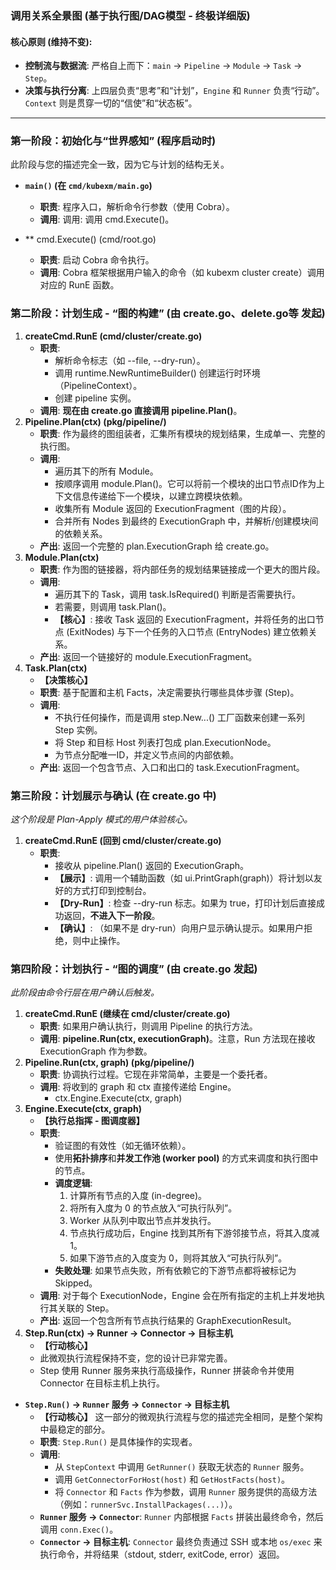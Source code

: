 ### 调用关系全景图 (基于执行图/DAG模型 - 终极详细版)

#### **核心原则 (维持不变):**
*   **控制流与数据流**: 严格自上而下：`main` -> `Pipeline` -> `Module` -> `Task` -> `Step`。
*   **决策与执行分离**: 上四层负责“思考”和“计划”，`Engine` 和 `Runner` 负责“行动”。`Context` 则是贯穿一切的“信使”和“状态板”。

---

### **第一阶段：初始化与“世界感知” (程序启动时)**
此阶段与您的描述完全一致，因为它与计划的结构无关。

*   **`main()` (在 `cmd/kubexm/main.go`)**
    *   **职责**: 程序入口，解析命令行参数（使用 Cobra）。
    *   **调用**: 调用: 调用 cmd.Execute()。
        
*   ** cmd.Execute() (cmd/root.go)
    *   **职责**: 启动 Cobra 命令执行。
    *   **调用**: Cobra 框架根据用户输入的命令（如 kubexm cluster create）调用对应的 RunE 函数。

### **第二阶段：计划生成 - “图的构建” (由 create.go、delete.go等 发起)**
1. **createCmd.RunE (cmd/cluster/create.go)**
    - **职责**:
        - 解析命令标志（如 --file, --dry-run）。
        - 调用 runtime.NewRuntimeBuilder() 创建运行时环境（PipelineContext）。
        - 创建 pipeline 实例。
    - **调用**: **现在由 create.go 直接调用 pipeline.Plan()**。
2. **Pipeline.Plan(ctx) (pkg/pipeline/)**
    - **职责**: 作为最终的图组装者，汇集所有模块的规划结果，生成单一、完整的执行图。
    - **调用**:
        - 遍历其下的所有 Module。
        - 按顺序调用 module.Plan()。它可以将前一个模块的出口节点ID作为上下文信息传递给下一个模块，以建立跨模块依赖。
        - 收集所有 Module 返回的 ExecutionFragment（图的片段）。
        - 合并所有 Nodes 到最终的 ExecutionGraph 中，并解析/创建模块间的依赖关系。
    - **产出**: 返回一个完整的 plan.ExecutionGraph 给 create.go。
3. **Module.Plan(ctx)**
    - **职责**: 作为图的链接器，将内部任务的规划结果链接成一个更大的图片段。
    - **调用**:
        - 遍历其下的 Task，调用 task.IsRequired() 判断是否需要执行。
        - 若需要，则调用 task.Plan()。
        - **【核心】**: 接收 Task 返回的 ExecutionFragment，并将任务的出口节点 (ExitNodes) 与下一个任务的入口节点 (EntryNodes) 建立依赖关系。
    - **产出**: 返回一个链接好的 module.ExecutionFragment。
4. **Task.Plan(ctx)**
    - **【决策核心】**
    - **职责**: 基于配置和主机 Facts，决定需要执行哪些具体步骤 (Step)。
    - **调用**:
        - 不执行任何操作，而是调用 step.New...() 工厂函数来创建一系列 Step 实例。
        - 将 Step 和目标 Host 列表打包成 plan.ExecutionNode。
        - 为节点分配唯一ID，并定义节点间的内部依赖。
    - **产出**: 返回一个包含节点、入口和出口的 task.ExecutionFragment。

### **第三阶段：计划展示与确认 (在 create.go 中)**

*这个阶段是 Plan-Apply 模式的用户体验核心。*

1. **createCmd.RunE (回到 cmd/cluster/create.go)**
    - **职责**:
        - 接收从 pipeline.Plan() 返回的 ExecutionGraph。
        - **【展示】**: 调用一个辅助函数（如 ui.PrintGraph(graph)）将计划以友好的方式打印到控制台。
        - **【Dry-Run】**: 检查 --dry-run 标志。如果为 true，打印计划后直接成功返回，**不进入下一阶段**。
        - **【确认】**: （如果不是 dry-run）向用户显示确认提示。如果用户拒绝，则中止操作。


### **第四阶段：计划执行 - “图的调度” (由 create.go 发起)**

*此阶段由命令行层在用户确认后触发。*

1. **createCmd.RunE (继续在 cmd/cluster/create.go)**
    - **职责**: 如果用户确认执行，则调用 Pipeline 的执行方法。
    - **调用**: **pipeline.Run(ctx, executionGraph)**。注意，Run 方法现在接收 ExecutionGraph 作为参数。
2. **Pipeline.Run(ctx, graph) (pkg/pipeline/)**
    - **职责**: 协调执行过程。它现在非常简单，主要是一个委托者。
    - **调用**: 将收到的 graph 和 ctx 直接传递给 Engine。
        - ctx.Engine.Execute(ctx, graph)
3. **Engine.Execute(ctx, graph)**
    - **【执行总指挥 - 图调度器】**
    - **职责**:
        - 验证图的有效性（如无循环依赖）。
        - 使用**拓扑排序**和**并发工作池 (worker pool)** 的方式来调度和执行图中的节点。
        - **调度逻辑**:
            1. 计算所有节点的入度 (in-degree)。
            2. 将所有入度为 0 的节点放入“可执行队列”。
            3. Worker 从队列中取出节点并发执行。
            4. 节点执行成功后，Engine 找到其所有下游邻接节点，将其入度减 1。
            5. 如果下游节点的入度变为 0，则将其放入“可执行队列”。
        - **失败处理**: 如果节点失败，所有依赖它的下游节点都将被标记为 Skipped。
    - **调用**: 对于每个 ExecutionNode，Engine 会在所有指定的主机上并发地执行其关联的 Step。
    - **产出**: 返回一个包含所有节点执行结果的 GraphExecutionResult。
4. **Step.Run(ctx) -> Runner -> Connector -> 目标主机**
    - **【行动核心】**
    - 此微观执行流程保持不变，您的设计已非常完善。
    - Step 使用 Runner 服务来执行高级操作，Runner 拼装命令并使用 Connector 在目标主机上执行。

*   **`Step.Run()` -> `Runner` 服务 -> `Connector` -> 目标主机**
    *   **【行动核心】** 这一部分的微观执行流程与您的描述完全相同，是整个架构中最稳定的部分。
    *   **职责**: `Step.Run()` 是具体操作的实现者。
    *   **调用**:
        *   从 `StepContext` 中调用 `GetRunner()` 获取无状态的 `Runner` 服务。
        *   调用 `GetConnectorForHost(host)` 和 `GetHostFacts(host)`。
        *   将 `Connector` 和 `Facts` 作为参数，调用 `Runner` 服务提供的高级方法（例如：`runnerSvc.InstallPackages(...)`）。
    *   **`Runner` 服务 -> `Connector`**: `Runner` 内部根据 `Facts` 拼装出最终命令，然后调用 `conn.Exec()`。
    *   **`Connector` -> 目标主机**: `Connector` 最终负责通过 SSH 或本地 `os/exec` 来执行命令，并将结果（stdout, stderr, exitCode, error）返回。